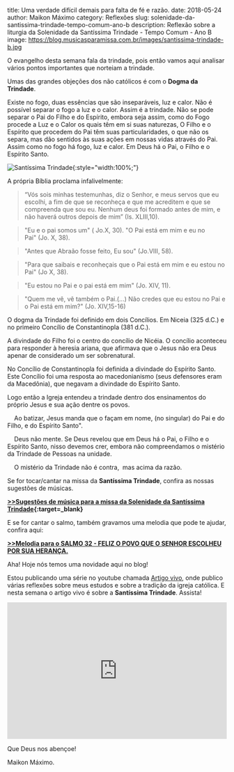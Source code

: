 ﻿title: Uma verdade difícil demais para falta de fé e razão.
date: 2018-05-24
author: Maikon Máximo
category: Reflexões
slug: solenidade-da-santissima-trindade-tempo-comum-ano-b
description: Reflexão sobre a liturgia da Solenidade da Santíssima Trindade - Tempo Comum - Ano B
image: https://blog.musicasparamissa.com.br/images/santissima-trindade-b.jpg

O evangelho desta semana fala da trindade, pois então vamos aqui analisar vários pontos importantes que norteiam a trindade.

Umas das grandes objeções dos não católicos é com o **Dogma da Trindade**.

Existe no fogo, duas essências que são inseparáveis, luz e calor. Não é possível separar o fogo a luz e o calor. Assim é a trindade. Não se pode separar o Pai do Filho e do Espírito, embora seja assim, como do Fogo procede a Luz e o Calor os quais têm em si suas naturezas, O Filho e o Espírito que procedem do Pai têm suas particularidades, o que não os separa, mas dão sentidos às suas ações em nossas vidas através do Pai.
Assim como no fogo há fogo, luz e calor.  Em Deus há o Pai, o Filho e o Espírito Santo.

![Santíssima Trindade](https://blog.musicasparamissa.com.br/images/santissima-trindade-b.jpg){:style="width:100%;"}

A própria Bíblia proclama infalivelmente:

>“Vós sois minhas testemunhas, diz o Senhor, e meus servos que eu escolhi, a fim de que se reconheça e que me acreditem e que se compreenda que sou eu. Nenhum deus foi formado antes de mim, e não haverá outros depois de mim” (Is. XLIII,10).

>"Eu e o pai somos um" ( Jo.X, 30). "O Pai está em mim e eu no Pai" (Jo. X, 38).

>"Antes que Abraão fosse feito, Eu sou" (Jo.VIII, 58).

>"Para que saibais e reconheçais que o Pai está em mim e eu estou no Pai" (Jo X, 38).

>"Eu estou no Pai e o pai está em mim" (Jo. XIV, 11).

>"Quem me vê, vê também o Pai.(...) Não credes que eu estou no Pai e o Pai está em mim?" (Jo. XIV,15-16)

O dogma da Trindade foi definido em dois Concílios. Em Niceia (325 d.C.) e no primeiro Concílio de Constantinopla (381 d.C.).

A divindade do Filho foi  o centro do concílio de Nicéia. O concílio aconteceu  para responder à heresia ariana, que afirmava que o Jesus não era Deus apenar de considerado um ser sobrenatural.

No Concílio de Constantinopla foi definida a divindade do Espírito Santo. Este Concílio foi uma resposta ao macedonianismo (seus defensores eram da Macedônia), que negavam a divindade do Espírito Santo.

Logo então a Igreja entendeu a trindade dentro dos ensinamentos do próprio Jesus e sua ação dentre os povos.

    Ao batizar, Jesus manda que o façam  em nome, (no singular) do Pai e do Filho, e do Espírito Santo".

    Deus não mente. Se Deus revelou que em Deus há o Pai, o Filho e o Espírito Santo, nisso devemos crer, embora não compreendamos o mistério da Trindade de Pessoas na unidade.

    O mistério da Trindade não é contra,  mas acima da razão.




Se for tocar/cantar na missa da **Santíssima Trindade**, confira as nossas sugestões de músicas.

**[>>Sugestões de música para a missa da Solenidade da Santíssima Trindade](https://musicasparamissa.com.br/sugestoes-para/solenidade-da-santissima-trindade-tempo-comum-ano-b/){:target=\_blank}**

E se for cantar o salmo, também gravamos uma melodia que pode te ajudar, confira aqui:

[**>>Melodia para o SALMO 32 - FELIZ O POVO QUE O SENHOR ESCOLHEU POR SUA HERANÇA.**](https://musicasparamissa.com.br/musica/salmo-32-feliz-o-povo/)

Aha! Hoje nós temos uma novidade aqui no blog!

Estou publicando uma série no youtube chamada [Artigo vivo](https://www.youtube.com/watch?v=6LOgqzZkU6g&list=PLD3XrPIwLJdnA54KTzAeIIH74mhdjyOMo), onde publico várias reflexões sobre meus estudos e sobre a tradição da igreja católica. E nesta semana o artigo vivo é sobre a **Santíssima Trindade**. Assista!

<div style="position: relative;
padding-bottom: 56.25%;
padding-top: 30px; height: 0; overflow: hidden;"><embed style="position: absolute;
top: 0;
left: 0;
width: 100%;
height: 100%;" src="https://www.youtube.com/embed/vsm9j0P2c6Q" frameborder="0" allowfullscreen</embed></div>

Que Deus nos abençoe!

Maikon Máximo.
